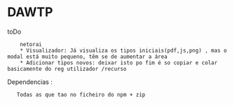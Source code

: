 # DAWTP



toDo

        
        netorai
        * Visualizador: Já visualiza os tipos iniciais(pdf,js,png) , mas o modal está muito pequeno, têm se de aumentar a área
        * Adicionar tipos novos: deixar isto po fim é so copiar e colar basicamente do reg utilizador /recurso


        




Dependencias :


       Todas as que tao no ficheiro do npm + zip
